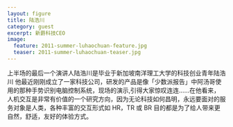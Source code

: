 ```yaml
---
layout: figure
title: 陆浩川
category: guest
excerpt: 新爵科技CEO
image:
  feature: 2011-summer-luhaochuan-feature.jpg
  teaser: 2011-summer-luhaochuan-teaser.jpg
---
```


上半场的最后一个演讲人陆浩川是毕业于新加坡南洋理工大学的科技创业青年陆浩川
他最近刚刚成立了一家科技公司，研发的产品是像「少数派报告」中阿汤哥使用的那种手势识别电脑控制系统，现场的演示,引得大家惊叹连连……在他看来，人机交互是非常有价值的一个研究方向，因为无论科技如何昌明，永远要面对的服务对象是人类，各种丰富的交互形式如 HR，TR 或 BR 目的都是为了给人带来更自然，舒适，友好的体验方式。